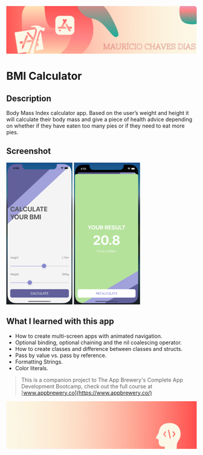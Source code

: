 
![Begin Banner](Documentation/readme-begin-banner-mau.png)

#  BMI Calculator
 

## Description

Body Mass Index calculator app. Based on the user’s weight and height it will calculate their body mass and give a piece of health advice depending on whether if they have eaten too many pies or if they need to eat more pies. 


## Screenshot

<img src= Documentation/Screenshot1.png  height="375" width="175">   <img src= Documentation/Screenshot2.png height="375" width="175">



## What I learned with this app

* How to create multi-screen apps with animated navigation.
* Optional binding, optional chaining and the nil coalescing operator.
* How to create classes and difference between classes and structs. 
* Pass by value vs. pass by reference. 
* Formatting Strings. 
* Color literals.



>This is a companion project to The App Brewery's Complete App Development Bootcamp, check out the full course at [www.appbrewery.co](https://www.appbrewery.co/)

![End Banner](Documentation/readme-end-banner-mau.png)
